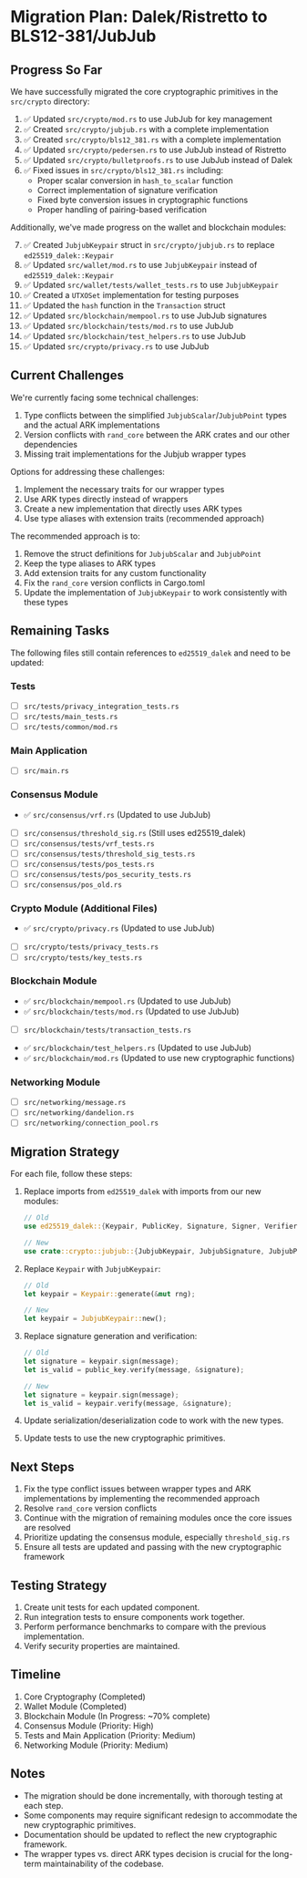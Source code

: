 # Migration Plan: Dalek/Ristretto to BLS12-381/JubJub

## Progress So Far

We have successfully migrated the core cryptographic primitives in the `src/crypto` directory:

1. ✅ Updated `src/crypto/mod.rs` to use JubJub for key management
2. ✅ Created `src/crypto/jubjub.rs` with a complete implementation
3. ✅ Created `src/crypto/bls12_381.rs` with a complete implementation
4. ✅ Updated `src/crypto/pedersen.rs` to use JubJub instead of Ristretto
5. ✅ Updated `src/crypto/bulletproofs.rs` to use JubJub instead of Dalek
6. ✅ Fixed issues in `src/crypto/bls12_381.rs` including:
   - Proper scalar conversion in `hash_to_scalar` function
   - Correct implementation of signature verification
   - Fixed byte conversion issues in cryptographic functions
   - Proper handling of pairing-based verification

Additionally, we've made progress on the wallet and blockchain modules:

7. ✅ Created `JubjubKeypair` struct in `src/crypto/jubjub.rs` to replace `ed25519_dalek::Keypair`
8. ✅ Updated `src/wallet/mod.rs` to use `JubjubKeypair` instead of `ed25519_dalek::Keypair`
9. ✅ Updated `src/wallet/tests/wallet_tests.rs` to use `JubjubKeypair`
10. ✅ Created a `UTXOSet` implementation for testing purposes
11. ✅ Updated the `hash` function in the `Transaction` struct
12. ✅ Updated `src/blockchain/mempool.rs` to use JubJub signatures
13. ✅ Updated `src/blockchain/tests/mod.rs` to use JubJub
14. ✅ Updated `src/blockchain/test_helpers.rs` to use JubJub
15. ✅ Updated `src/crypto/privacy.rs` to use JubJub

## Current Challenges

We're currently facing some technical challenges:

1. Type conflicts between the simplified `JubjubScalar`/`JubjubPoint` types and the actual ARK implementations
2. Version conflicts with `rand_core` between the ARK crates and our other dependencies
3. Missing trait implementations for the Jubjub wrapper types

Options for addressing these challenges:

1. Implement the necessary traits for our wrapper types
2. Use ARK types directly instead of wrappers
3. Create a new implementation that directly uses ARK types
4. Use type aliases with extension traits (recommended approach)

The recommended approach is to:
1. Remove the struct definitions for `JubjubScalar` and `JubjubPoint`
2. Keep the type aliases to ARK types
3. Add extension traits for any custom functionality
4. Fix the `rand_core` version conflicts in Cargo.toml
5. Update the implementation of `JubjubKeypair` to work consistently with these types

## Remaining Tasks

The following files still contain references to `ed25519_dalek` and need to be updated:

### Tests
- [ ] `src/tests/privacy_integration_tests.rs`
- [ ] `src/tests/main_tests.rs`
- [ ] `src/tests/common/mod.rs`

### Main Application
- [ ] `src/main.rs`

### Consensus Module
- ✅ `src/consensus/vrf.rs` (Updated to use JubJub)
- [ ] `src/consensus/threshold_sig.rs` (Still uses ed25519_dalek)
- [ ] `src/consensus/tests/vrf_tests.rs`
- [ ] `src/consensus/tests/threshold_sig_tests.rs`
- [ ] `src/consensus/tests/pos_tests.rs`
- [ ] `src/consensus/tests/pos_security_tests.rs`
- [ ] `src/consensus/pos_old.rs`

### Crypto Module (Additional Files)
- ✅ `src/crypto/privacy.rs` (Updated to use JubJub)
- [ ] `src/crypto/tests/privacy_tests.rs`
- [ ] `src/crypto/tests/key_tests.rs`

### Blockchain Module
- ✅ `src/blockchain/mempool.rs` (Updated to use JubJub)
- ✅ `src/blockchain/tests/mod.rs` (Updated to use JubJub)
- [ ] `src/blockchain/tests/transaction_tests.rs`
- ✅ `src/blockchain/test_helpers.rs` (Updated to use JubJub)
- ✅ `src/blockchain/mod.rs` (Updated to use new cryptographic functions)

### Networking Module
- [ ] `src/networking/message.rs`
- [ ] `src/networking/dandelion.rs`
- [ ] `src/networking/connection_pool.rs`

## Migration Strategy

For each file, follow these steps:

1. Replace imports from `ed25519_dalek` with imports from our new modules:
   ```rust
   // Old
   use ed25519_dalek::{Keypair, PublicKey, Signature, Signer, Verifier};
   
   // New
   use crate::crypto::jubjub::{JubjubKeypair, JubjubSignature, JubjubPoint, JubjubScalar};
   ```

2. Replace `Keypair` with `JubjubKeypair`:
   ```rust
   // Old
   let keypair = Keypair::generate(&mut rng);
   
   // New
   let keypair = JubjubKeypair::new();
   ```

3. Replace signature generation and verification:
   ```rust
   // Old
   let signature = keypair.sign(message);
   let is_valid = public_key.verify(message, &signature);
   
   // New
   let signature = keypair.sign(message);
   let is_valid = keypair.verify(message, &signature);
   ```

4. Update serialization/deserialization code to work with the new types.

5. Update tests to use the new cryptographic primitives.

## Next Steps

1. Fix the type conflict issues between wrapper types and ARK implementations by implementing the recommended approach
2. Resolve `rand_core` version conflicts
3. Continue with the migration of remaining modules once the core issues are resolved
4. Prioritize updating the consensus module, especially `threshold_sig.rs`
5. Ensure all tests are updated and passing with the new cryptographic framework

## Testing Strategy

1. Create unit tests for each updated component.
2. Run integration tests to ensure components work together.
3. Perform performance benchmarks to compare with the previous implementation.
4. Verify security properties are maintained.

## Timeline

1. Core Cryptography (Completed)
2. Wallet Module (Completed)
3. Blockchain Module (In Progress: ~70% complete)
4. Consensus Module (Priority: High)
5. Tests and Main Application (Priority: Medium)
6. Networking Module (Priority: Medium)

## Notes

- The migration should be done incrementally, with thorough testing at each step.
- Some components may require significant redesign to accommodate the new cryptographic primitives.
- Documentation should be updated to reflect the new cryptographic framework.
- The wrapper types vs. direct ARK types decision is crucial for the long-term maintainability of the codebase. 